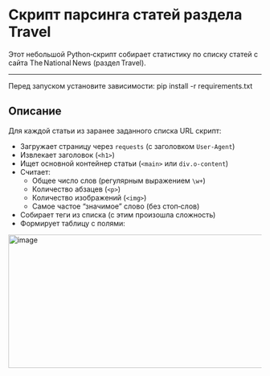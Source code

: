 # Скрипт парсинга статей раздела Travel

Этот небольшой Python‑скрипт собирает статистику по списку статей с сайта The National News (раздел Travel).

---
Перед запуском установите зависимости:
pip install -r requirements.txt

## Описание

Для каждой статьи из заранее заданного списка URL скрипт:

- Загружает страницу через `requests` (с заголовком `User-Agent`)  
- Извлекает заголовок (`<h1>`)  
- Ищет основной контейнер статьи (`<main>` или `div.o-content`)  
- Считает:
  - Общее число слов (регулярным выражением `\w+`)  
  - Количество абзацев (`<p>`)  
  - Количество изображений (`<img>`)  
  - Самое частое “значимое” слово (без стоп‑слов)  
- Собирает теги из списка (с этим произошла сложность)
- Формирует таблицу с полями:
<img width="1565" height="265" alt="image" src="https://github.com/user-attachments/assets/f94cf1e4-1efb-4cae-8501-850676651cc0" />
